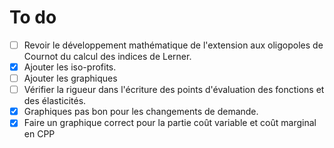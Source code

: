 # To do

- [ ] Revoir le développement mathématique de l'extension aux oligopoles de Cournot du calcul des indices de Lerner.
- [x] Ajouter les  iso-profits.
- [ ] Ajouter les graphiques
- [ ] Vérifier la rigueur dans l'écriture des points d'évaluation des fonctions et des élasticités.
- [x] Graphiques pas bon pour les changements de demande.
- [x] Faire un graphique correct pour la partie coût variable et coût marginal en CPP